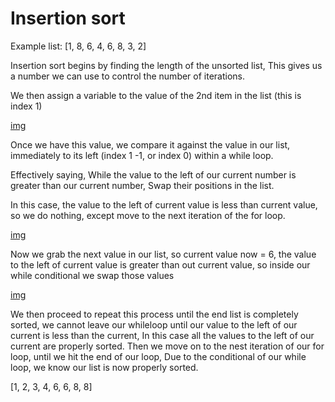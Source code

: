 # Insertion sort

Example list: [1, 8, 6, 4, 6, 8, 3, 2]

Insertion sort begins by finding the length of the unsorted list, This gives us a
number we can use to control the number of iterations.

We then assign a variable to the value of the 2nd item in the list (this is index 1)

[img](img1.png)

Once we have this value, we compare it against the value in our list, immediately
to its left (index 1 -1, or index 0) within a while loop.

Effectively saying, While the value to the left of our current number is greater than
our current number, Swap their positions in the list.

In this case, the value to the left of current value is less than current value, so
we do nothing, except move to the next iteration of the for loop.

[img](img2.png)

Now we grab the next value in our list, so current value now = 6, the value to the left of current value
is greater than out current value, so inside our while conditional we swap those values

[img](img3.png)

We then proceed to repeat this process until the end list is completely sorted, we
cannot leave our whileloop until our value to the left of our current is less than
the current, In this case all the values to the left of our current are properly sorted.
Then we move on to the nest iteration of our for loop, until we hit the end of our loop,
Due to the conditional of our while loop, we know our list is now properly sorted. 

[1, 2, 3, 4, 6, 6, 8, 8]